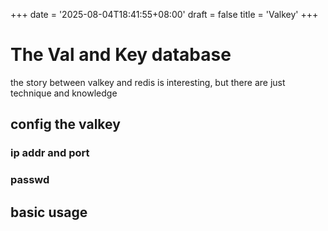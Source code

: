+++
date = '2025-08-04T18:41:55+08:00'
draft = false
title = 'Valkey'
+++
# The Val and Key database 
the story between valkey and redis is interesting, but there are just technique and knowledge
## config the valkey
### ip addr and port
### passwd
## basic usage
